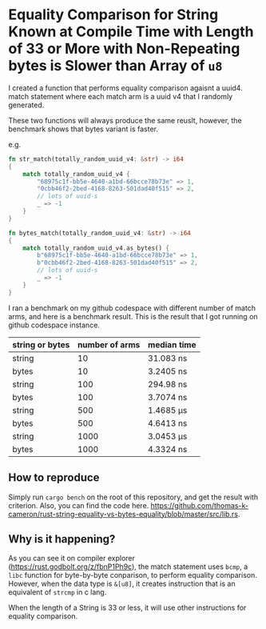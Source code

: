 # Equality Comparison for String Known at Compile Time with Length of 33 or More with Non-Repeating bytes is Slower than Array of `u8`

I created a function that performs equality comparison agaisnt a uuid4.
match statement where each match arm is a uuid v4 that I randomly generated. 

These two functions will always produce the same reuslt, however, the benchmark shows that bytes variant is faster.

e.g.
```rust
fn str_match(totally_random_uuid_v4: &str) -> i64
{
    match totally_random_uuid_v4 {
        "68975c1f-bb5e-4640-a1bd-66bcce78b73e" => 1,
        "0cbb46f2-2bed-4168-8263-501dad40f515" => 2,
        // lots of uuid-s
        _ => -1
    }
}

fn bytes_match(totally_random_uuid_v4: &str) -> i64
{
    match totally_random_uuid_v4.as_bytes() {
        b"68975c1f-bb5e-4640-a1bd-66bcce78b73e" => 1,
        b"0cbb46f2-2bed-4168-8263-501dad40f515" => 2,
        // lots of uuid-s
        _ => -1
    }
}
```

I ran a benchmark on my github codespace with different number of match arms, and here is a benchmark result.
This is the result that I got running on github codespace instance.  

| string or bytes | number of arms | median time |
| --------------- | -------------- | ----------- |
| string          | 10             | 31.083 ns   |
| bytes           | 10             | 3.2405 ns   |
| string          | 100            | 294.98 ns   |
| bytes           | 100            | 3.7074 ns   |
| string          | 500            | 1.4685 µs   |
| bytes           | 500            | 4.6413 ns   |
| string          | 1000           | 3.0453 µs   |
| bytes           | 1000           | 4.3324 ns   |

## How to reproduce

Simply run `cargo bench` on the root of this repository, and get the result with criterion.
Also, you can find the code here.
https://github.com/thomas-k-cameron/rust-string-equality-vs-bytes-equality/blob/master/src/lib.rs.

## Why is it happening?

As you can see it on compiler explorer (<https://rust.godbolt.org/z/fbnP1Ph9c>), the match statement uses `bcmp`, a `libc` function for byte-by-byte conparison, to perform equality comparison. However, when the data type is `&[u8]`, it creates instruction that is an equivalent of `strcmp` in c lang.

When the length of a String is 33 or less, it will use other instructions for equality comparison.
